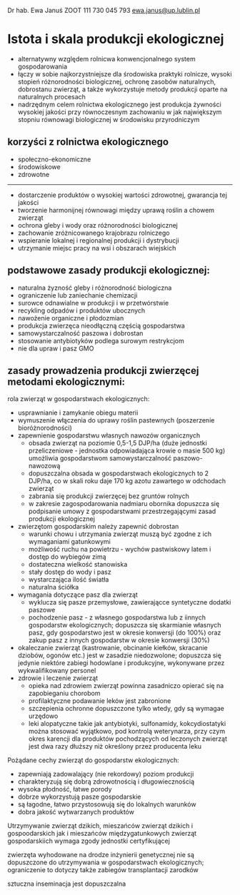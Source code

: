 Dr hab. Ewa Januś 
ZOOT 111 
730 045 793
ewa.janus@up.lublin.pl

# Istota i skala produkcji ekologicznej
- alternatywny względem rolnicwa konwencjonalnego system gospodarowania
- łączy w sobie najkorzystniejsze dla środowiska praktyki rolnicze, wysoki stopień różnorodności biologicznej, ochronę zasobów naturalnych, dobrostanu zwierząt, a także wykorzystuje metody produkcji oparte na naturalnych procesach
- nadrzędnym celem rolnictwa ekologicznego jest produkcja żywności wysokiej jakości przy równoczesnym zachowaniu w jak największym stopniu równowagi biologicznej w środowisku przyrodniczym

##  korzyści z rolnictwa ekologicznego
- społeczno-ekonomiczne
- środowiskowe
- zdrowotne
-----
- dostarczenie produktów o wysokiej wartości zdrowotnej, gwarancja tej jakości
- tworzenie harmonijnej równowagi między uprawą roślin a chowem zwierząt
- ochrona gleby i wody oraz różnorodności biologicznej
- zachowanie zróżnicowanego krajobrazu rolniczego
- wspieranie lokalnej i regionalnej produkcji i dystrybucji
- utrzymanie miejsc pracy na wsi i obszarach wiejskich

## podstawowe zasady produkcji ekologicznej:
- naturalna żyzność gleby i różnorodność biologiczna
- ograniczenie lub zaniechanie chemizacji
- surowce odnawialne w produkcji i w przetwórstwie
- recykling odpadów i produktów ubocznych
- nawożenie organiczne i płodozmian
- produkcja zwierzęca nieodłączną częścią gospodarstwa
- samowystarczalność paszowa i dobrostan
- stosowanie antybiotyków podlega surowym restrykcjom
- nie dla upraw i pasz GMO

## zasady prowadzenia produkcji zwierzęcej metodami ekologicznymi:

rola zwierząt w gospodarstwach ekologicznych:
- usprawnianie i zamykanie obiegu materii
- wymuszenie włączenia do uprawy roślin pastewnych (poszerzenie bioróżnorodności)
- zapewnienie gospodarstwu własnych nawozów organicznych
	- obsada zwierząt na poziomie 0,5-1,5 DJP/ha (duże jednostki przeliczeniowe - jednostka odpowiadająca krowie o masie 500 kg) umożliwia gospodarstwom samowystarczalność paszowo-nawozową
	- dopuszczalna obsada w gospodarstwach ekologicznych to 2 DJP/ha, co w skali roku daje 170 kg azotu zawartego w odchodach zwierząt
	- zabrania się produkcji zwierzęcej bez gruntów rolnych
	- w zakresie zagospodarowania nadmiaru obornika dopuszcza się podpisanie umowy z gospodarstwami przestrzegającymi zasad produkcji ekologicznej
- zwierzętom gospodarskim należy zapewnić dobrostan
	- warunki chowu i utrzymania zwierząt muszą być zgodne z ich wymaganiami gatunkowymi
	- możliwość ruchu na powietrzu - wychów pastwiskowy latem i dostęp do wybiegów zimą
	- dostateczna wielkość stanowiska
	- stały dostęp do wody i pasz
	- wystarczająca ilość światła
	- naturalna ściółka
- wymagania dotyczące pasz dla zwierząt
	- wyklucza się pasze przemysłowe, zawierającce syntetyczne dodatki paszowe
	- pochodzenie pasz - z własnego gospodarstwa lub z iinnych gospodarstw ekologicznych; dopuszcza się skarmianie własnych pasz, gdy gospodarstwo jest w okresie konwersji (do 100%) oraz zakup pasz z innych gospodarstw w okresie konwersji (30%)
- okaleczanie zwierząt (kastrowanie, obcinanie kiełków, skracanie dziobów, ogonów etc.) jest w zasadzie niedozwolone; dopuszcza się jedynie niektóre zabiegi hodowlane i produkcyjne, wykonywane przez wykwalifikowany personel
- zdrowie i leczenie zwierząt
	- opieka nad zdrowiem zwierząt powinna zasadniczo opierać się na zapobieganiu chorobom
	- profilaktyczne podawanie leków jest zabronione
	- szczepienia ochronne dopuszczone tylko wtedy, gdy są wymagae urzędowo
	- leki alopatyczne takie jak antybiotyki, sulfonamidy, kokcydiostatyki można stosować wyjątkowo, pod kontrolą weterynarza, przy czym okres karencji dla produktów pochodzących od leczonych zwierząt jest dwa razy dłuższy niż określony przez producenta leku

Pożądane cechy zwierząt do gospodarstw ekologicznych:
- zapewniają zadowalający (nie rekordowy) poziom produkcji
- charakteryzują się dobrą zdrowotnością i długowiecznością
- wysoka płodność, łatwe porody
- dobrze wykorzystują pasze gospodarskie
- są łagodne, łatwo przystosowują się do lokalnych warunków
- dobra jakość wytwarzanych produktów

Utrzymywanie zwierząt dzikich, mieszańców zwierząt dzikich i gospoodarskich jak i mieszańców międzygatunkowych zwierząt gospodarskiich wymaga zgody jednostki certyfikującej

zwierzęta wyhodowane na drodze inżynierii genetycznej nie są dopuszczone do utrzymywania w gospodarstwach ekologicznych; ograniczenie to dotyczy także zabiegów transplantacji zarodków

sztuczna inseminacja jest dopuszczalna
